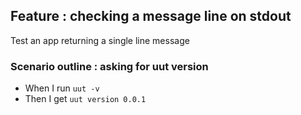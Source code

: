 ## Feature : checking a message line on stdout

Test an app returning a single line message

### Scenario outline : asking for uut version

  - When I run `uut -v`
  - Then I get `uut version 0.0.1`